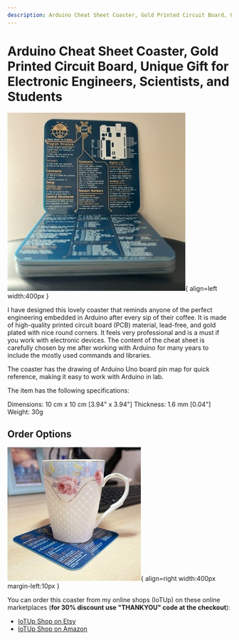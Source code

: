```yaml
---
description: Arduino Cheat Sheet Coaster, Gold Printed Circuit Board, Unique Gift for Electronic Engineers, Scientists, and Students.
---
```

# Arduino Cheat Sheet Coaster, Gold Printed Circuit Board, Unique Gift for Electronic Engineers, Scientists, and Students


![Arduino Cheat Sheet Coaster](images/image_1.jpg){ align=left width:400px }

I have designed this lovely coaster that reminds anyone of the perfect engineering embedded in Arduino after every sip of their coffee. It is made of high-quality printed circuit board (PCB) material, lead-free, and gold plated with nice round corners. It feels very professional and is a must if you work with electronic devices. The content of the cheat sheet is carefully chosen by me after working with Arduino for many years to include the mostly used commands and libraries.

The coaster has the drawing of Arduino Uno board pin map for quick reference, making it easy to work with Arduino in lab.

The item has the following specifications: 

Dimensions: 10 cm x 10 cm [3.94" x 3.94"]
Thickness: 1.6 mm [0.04"]
Weight: 30g


## Order Options

![Arduino Cheat Sheet Coaster](images/image_2.jpg){ align=right width:400px margin-left:10px }

You can order this coaster from my online shops (IoTUp) on these online marketplaces (**for 30% discount use "THANKYOU" code at the checkout**):

- [IoTUp Shop on Etsy](https://www.etsy.com/uk/shop/IoTUp) 
- [IoTUp Shop on Amazon](https://www.amazon.co.uk/Coaster-Electronic-Engineers-Scientists-Students/dp/B0B8PHMSVF)

